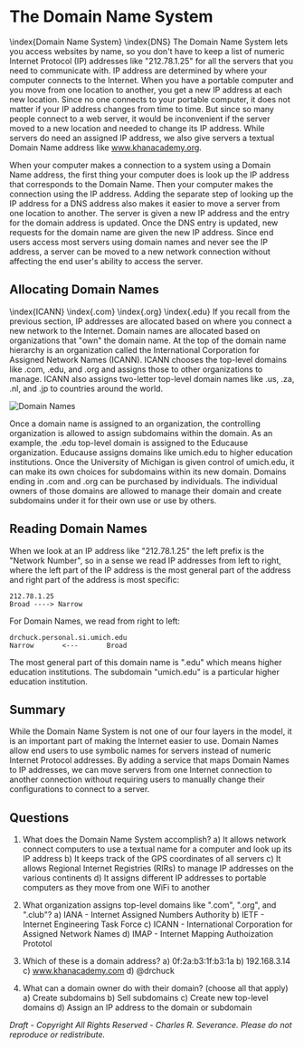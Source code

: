 The Domain Name System
======================

\index{Domain Name System}
\index{DNS}
The Domain Name System lets you access websites by name, so you don't have to
keep a list of numeric Internet Protocol (IP) addresses like "212.78.1.25" for
all the servers that you need to communicate with.  IP address are determined
by where your computer connects to the Internet.  When you have a portable
computer and you move from one location to another, you get
a new IP address at each new location.  Since no one connects to your portable
computer, it does not matter if your IP address changes from time to time. But
since so many people connect to a web server, it would be inconvenient if
the server moved to a new location and needed to change its IP address.   While
servers do need an assigned IP address, we also give servers a textual Domain
Name address like www.khanacademy.org.

When your computer makes a connection to a system using a Domain Name address,
the first thing your computer does is look up the IP address that corresponds
to the Domain Name.   Then your computer makes the connection using the IP
address.   Adding the separate step of looking up the IP address for a DNS
address also makes it easier to move a server from one location to another.
The server is given a new IP address and the entry for the domain address is
updated.   Once the DNS entry is updated, new requests for the domain name are
given the new IP address.  Since end users access most servers using domain
names and never see the IP address, a server can be moved to a new network
connection without affecting the end user's ability to access the server.

Allocating Domain Names
-----------------------

\index{ICANN}
\index{.com}
\index{.org}
\index{.edu}
If you recall from the previous section, IP addresses are allocated based on
where you connect a new network to the Internet.   Domain names are allocated
based on organizations that "own" the domain name.  At the top of the domain
name hierarchy is an organization called the International
Corporation for Assigned Network Names (ICANN).   ICANN chooses the top-level
domains like .com, .edu, and .org and assigns those to other organizations to
manage.  ICANN also assigns two-letter top-level domain names like .us, .za,
.nl, and .jp to countries around the world.

![Domain Names](sketchnote/DNS)

Once a domain name is assigned to an organization, the controlling organization
is allowed to assign subdomains within the domain.  As an example, the .edu
top-level domain is assigned to the Educause organization.   Educause assigns
domains like umich.edu to higher education institutions.   Once the University
of Michigan is given control of umich.edu, it can make its own choices for
subdomains within its new domain.  Domains ending in .com and .org can be purchased
by individuals.   The individual owners of those domains are allowed to manage
their domain and create subdomains under it for their own use or use by others.

Reading Domain Names
--------------------

When we look at an IP address like "212.78.1.25" the left prefix is the
"Network Number", so in a sense we read IP addresses from left to right, where
the left part of the IP address is the most general part of the address and
right part of the address is most specific:

    212.78.1.25
    Broad ----> Narrow

For Domain Names, we read from right to left:

    drchuck.personal.si.umich.edu
    Narrow       <---       Broad

The most general part of this domain name is ".edu" which means higher
education institutions.  The subdomain "umich.edu" is a particular higher
education institution.

Summary
-------

While the Domain Name System is not one of our four layers in the model, it is
an important part of making the Internet easier to use.  Domain Names allow
end users to use symbolic names for servers instead of numeric Internet
Protocol addresses.  By adding a service that maps Domain Names to IP
addresses, we can move servers from one Internet connection to another
connection without requiring users to manually change their configurations
to connect to a server.


Questions
---------

1. What does the Domain Name System accomplish?
a) It allows network connect computers to use a textual name for a computer
and look up its IP address
b) It keeps track of the GPS coordinates of all servers
c) It allows Regional Internet Registries (RIRs) to manage IP addresses
on the various continents
d) It assigns different IP addresses to portable computers 
as they move from one WiFi to another

2. What organization assigns top-level domains like ".com", ".org", 
and ".club"?
a) IANA - Internet Assigned Numbers Authority
b) IETF - Internet Engineering Task Force
c) ICANN - International Corporation for Assigned Network Names
d) IMAP - Internet Mapping Authoization Prototol

3. Which of these is a domain address?
a) 0f:2a:b3:1f:b3:1a
b) 192.168.3.14
c) www.khanacademy.com
d) @drchuck

4. What can a domain owner do with their domain? (choose all that apply)
a) Create subdomains
b) Sell subdomains
c) Create new top-level domains
d) Assign an IP address to the domain or subdomain




*Draft - Copyright All Rights Reserved - Charles R. Severance.
Please do not reproduce or redistribute.*
